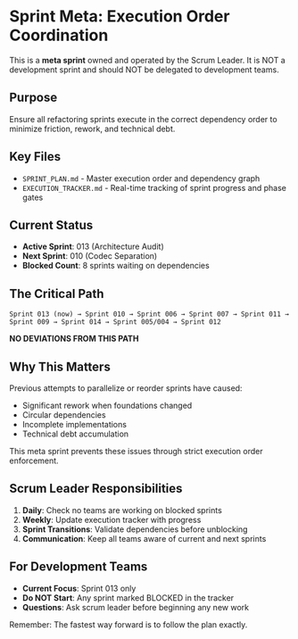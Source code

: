 # Sprint Meta: Execution Order Coordination

This is a **meta sprint** owned and operated by the Scrum Leader. It is NOT a development sprint and should NOT be delegated to development teams.

## Purpose

Ensure all refactoring sprints execute in the correct dependency order to minimize friction, rework, and technical debt.

## Key Files

- `SPRINT_PLAN.md` - Master execution order and dependency graph
- `EXECUTION_TRACKER.md` - Real-time tracking of sprint progress and phase gates

## Current Status

- **Active Sprint**: 013 (Architecture Audit) 
- **Next Sprint**: 010 (Codec Separation)
- **Blocked Count**: 8 sprints waiting on dependencies

## The Critical Path

```
Sprint 013 (now) → Sprint 010 → Sprint 006 → Sprint 007 → Sprint 011 → Sprint 009 → Sprint 014 → Sprint 005/004 → Sprint 012
```

**NO DEVIATIONS FROM THIS PATH**

## Why This Matters

Previous attempts to parallelize or reorder sprints have caused:
- Significant rework when foundations changed
- Circular dependencies 
- Incomplete implementations
- Technical debt accumulation

This meta sprint prevents these issues through strict execution order enforcement.

## Scrum Leader Responsibilities

1. **Daily**: Check no teams are working on blocked sprints
2. **Weekly**: Update execution tracker with progress
3. **Sprint Transitions**: Validate dependencies before unblocking
4. **Communication**: Keep all teams aware of current and next sprints

## For Development Teams

- **Current Focus**: Sprint 013 only
- **Do NOT Start**: Any sprint marked BLOCKED in the tracker
- **Questions**: Ask scrum leader before beginning any new work

Remember: The fastest way forward is to follow the plan exactly.